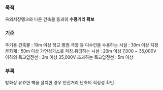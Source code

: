 ### 목적
옥외저장탱크와 다른 건축물 등과의 **수평거리 확보**

### 기준
주거용 건축물 : 10m 이상
학교․병원․극장 등 다수인을 수용하는 시설 : 30m 이상
지정문화재 : 50m 이상
가연성가스를 저장․취급하는 시설 : 20m 이상
7,000 ~ 35,000V 이하의 특고압전선 : 3m 이상
35,000V 초과하는 특고압전선 : 5m 이상

### 부록
방화상 유효한 벽을 설치한 경우 안전거리 단축의 적정성 확인